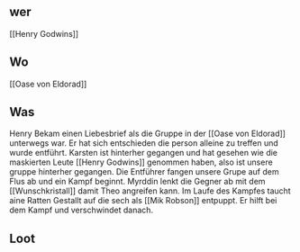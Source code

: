 ## wer
[[Henry Godwins]]
## Wo
[[Oase von Eldorad]]
## Was
Henry Bekam einen Liebesbrief als die Gruppe in der [[Oase von Eldorad]] unterwegs war. Er hat sich entschieden die person alleine zu treffen und wurde entführt. Karsten ist hinterher gegangen und hat gesehen wie die maskierten Leute [[Henry Godwins]] genommen haben, also ist unsere gruppe hinterher gegangen. Die Entführer fangen unsere Grupe auf dem Flus ab und ein Kampf beginnt. Myrddin lenkt die Gegner ab mit dem [[Wunschkristall]] damit Theo angreifen kann. Im Laufe des Kampfes taucht aine Ratten Gestallt auf die sech als [[Mik Robson]] entpuppt. Er hilft bei dem Kampf und verschwindet danach.
## Loot
